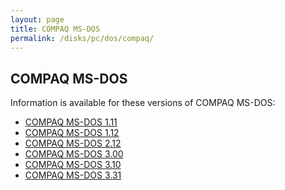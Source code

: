 ```yaml
---
layout: page
title: COMPAQ MS-DOS
permalink: /disks/pc/dos/compaq/
---
```


COMPAQ MS-DOS
---

Information is available for these versions of COMPAQ MS-DOS:

* [COMPAQ MS-DOS 1.11](/disks/pc/dos/compaq/1.11/)
* [COMPAQ MS-DOS 1.12](/disks/pc/dos/compaq/1.12/)
* [COMPAQ MS-DOS 2.12](/disks/pc/dos/compaq/2.12/)
* [COMPAQ MS-DOS 3.00](/disks/pc/dos/compaq/3.00/)
* [COMPAQ MS-DOS 3.10](/disks/pc/dos/compaq/3.10/)
* [COMPAQ MS-DOS 3.31](/disks/pc/dos/compaq/3.31/)
